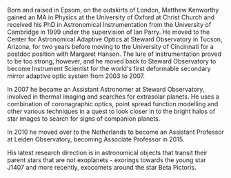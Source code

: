 Born and raised in Epsom, on the outskirts of London, Matthew Kenworthy gained an MA in Physics at the University of Oxford at Christ Church and received his PhD in Astronomical Instrumentation from the University of Cambridge in 1999 under the supervision of Ian Parry. He moved to the Center for Astronomical Adaptive Optics at Steward Observatory in Tucson, Arizona, for two years before moving to the University of Cincinnati for a postdoc position with Margaret Hanson. The lure of instrumentation proved to be too strong, however, and he moved back to Steward Observatory to become Instrument Scientist for the world's first deformable secondary mirror adaptive optic system from 2003 to 2007.

In 2007 he became an Assistant Astronomer at Steward Observatory, involved in thermal imaging and searches for extrasolar planets. He uses a combination of coronagraphic optics, point spread function modelling and other various techniques in a quest to look closer in to the bright halos of star images to search for signs of companion planets.

In 2010 he moved over to the Netherlands to become an Assistant Professor at Leiden Observatory, becoming Associate Professor in 2015.

His latest research direction is in astronomical objects that transit their parent stars that are not exoplanets - exorings towards the young star J1407 and more recently, exocomets around the star Beta Pictoris.

